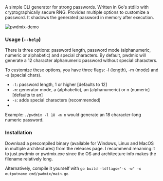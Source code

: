 A simple CLI generator for strong passwords. Written in Go's stdlib with cryptographically secure RNG. Provides multiple options to customize a password. It shadows the generated password in memory after execution.

![pwdmix-demo](https://github.com/parsec501/pwdmix/assets/105080989/e105ab71-e2c4-444d-a6d6-5d0ed54a9d9d)

### Usage (`--help`)

There is three options: password length, password mode (alphanumeric, numeric or alphabetic) and special characters. By default, pwdmix will generate a 12 character alphanumeric password without special characters.

To customize these options, you have three flags: -l (length), -m (mode) and -s (special chars).

- `-l`: password length, 1 or higher [defaults to 12]
- `-m`: generator mode, a (alphabetic), an (alphanumeric) or n (numeric) [defaults to an]
- `-s`: adds special characters (recommended)
- 
Example: `./pwdmix -l 18 -m n` would generate an 18 character-long numeric password.

### Installation
Download a precompiled binary (available for Windows, Linux and MacOS in multiple architectures) from the releases page. I recommend renaming it to just pwdmix or pwdmix.exe since the OS and architecture info makes the filename relatively long.

Alternatively, compile it yourself with `go build -ldflags="-s -w" -o outputname cmd/pwdmix/main.go`.
